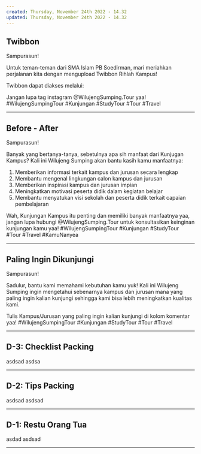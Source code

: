 ```yaml
---
created: Thursday, November 24th 2022 - 14.32
updated: Thursday, November 24th 2022 - 14.32
---
```


Twibbon
---
Sampurasun!

Untuk teman-teman dari SMA Islam PB Soedirman, mari meriahkan perjalanan kita dengan mengupload Twibbon Rihlah Kampus!

Twibbon dapat diakses melalui: 

Jangan lupa tag instagram @WilujengSumping.Tour yaa!
#WilujengSumpingTour #Kunjungan #StudyTour #Tour #Travel

---
Before - After
---
Sampurasun!

Banyak yang bertanya-tanya, sebetulnya apa sih manfaat dari Kunjugan Kampus? Kali ini Wilujeng Sumping akan bantu kasih kamu manfaatnya:
1. Memberikan informasi terkait kampus dan jurusan secara lengkap
2. Membantu mengenal lingkungan calon kampus dan jurusan
3. Memberikan inspirasi kampus dan jurusan impian
4. Meningkatkan motivasi peserta didik dalam kegiatan belajar
5. Membantu menyatukan visi sekolah dan peserta didik terkait capaian pembelajaran

Wah, Kunjungan Kampus itu penting dan memiliki banyak manfaatnya yaa, jangan lupa hubungi @WilujengSumping.Tour untuk konsultasikan keinginan kunjungan kamu yaa!
#WilujengSumpingTour #Kunjungan #StudyTour #Tour #Travel #KamuNanyea

---
Paling Ingin Dikunjungi
---
Sampurasun!

Sadulur, bantu kami memahami kebutuhan kamu yuk! Kali ini Wilujeng Sumping ingin mengetahui sebenarnya kampus dan jurusan mana yang paling ingin kalian kunjungi sehingga kami bisa lebih meningkatkan kualitas kami.

Tulis Kampus/Jurusan yang paling ingin kalian kunjungi di kolom komentar yaa!
#WilujengSumpingTour #Kunjungan #StudyTour #Tour #Travel

---
D-3: Checklist Packing
---

asdsad
asdsa

---
D-2: Tips Packing
---

asdsad
asdsad

---
D-1: Restu Orang Tua
---

asdad
asdsad

---
